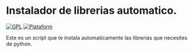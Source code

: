 # Instalador de librerias automatico.
<a href="#"><img title="GPL" src="https://img.shields.io/badge/license-GPL-blue?style=for-the-badge"></a>
<a href="#"><img title="Plataform" src="https://img.shields.io/powershellgallery/p/DNS.1.1.1.1?style=for-the-badge"></a>

Este es un script que te instala automaticamente las librerias que necesites de python.
